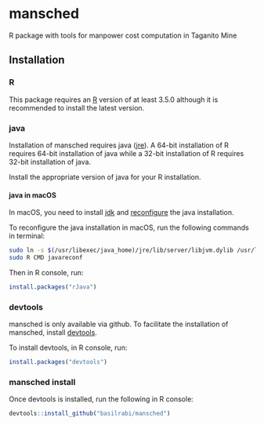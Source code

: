 mansched
========

R package with tools for manpower cost computation in Taganito Mine

Installation
------------

### R

This package requires an [R](https://www.r-project.org/) version of at least
3.5.0 although it is recommended to install the latest version.

### java

Installation of mansched requires java
([jre](https://java.com/inc/BrowserRedirect1.jsp?locale=en)).
A 64-bit installation of R requires 64-bit installation of java while a 32-bit
installation of R requires 32-bit installation of java.

Install the appropriate version of java for your R installation.

#### java in macOS

In macOS, you need to install [jdk](https://docs.oracle.com/javase/8/docs/technotes/guides/install/mac_jdk.html) and
[reconfigure](https://stackoverflow.com/questions/34971966/how-does-one-configure-rjava-on-osx-to-select-the-right-jvm-jinit-failing)
the java installation.

To reconfigure the java installation in macOS, run the following commands in terminal:

``` bash
sudo ln -s $(/usr/libexec/java_home)/jre/lib/server/libjvm.dylib /usr/local/lib
sudo R CMD javareconf
```

Then in R console, run:

``` r
install.packages("rJava")
```

### devtools

mansched is only available via github.
To facilitate the installation of mansched, install [devtools](https://github.com/r-lib/devtools).

To install devtools, in R console, run:

``` r
install.packages("devtools")
```

### mansched install

Once devtools is installed, run the following in R console:

``` r
devtools::install_github("basilrabi/mansched")
```
